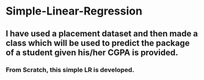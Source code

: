 # Simple-Linear-Regression
## I have used a placement dataset and then made a class which will be used to predict the package of a student given his/her CGPA is provided.
### From Scratch, this simple LR is developed.
